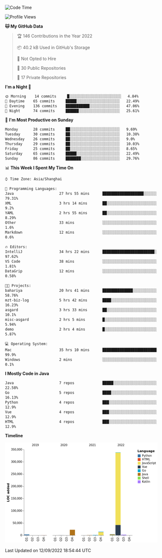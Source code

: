 <!--START_SECTION:waka-->
![Code Time](http://img.shields.io/badge/Code%20Time-1%2C153%20hrs%2025%20mins-blue)

![Profile Views](http://img.shields.io/badge/Profile%20Views-0-blue)

**🐱 My GitHub Data** 

> 🏆 146 Contributions in the Year 2022
 > 
> 📦 40.2 kB Used in GitHub's Storage 
 > 
> 🚫 Not Opted to Hire
 > 
> 📜 30 Public Repositories 
 > 
> 🔑 17 Private Repositories  
 > 
**I'm a Night 🦉** 

```text
🌞 Morning    14 commits     █░░░░░░░░░░░░░░░░░░░░░░░░   4.84% 
🌆 Daytime    65 commits     █████░░░░░░░░░░░░░░░░░░░░   22.49% 
🌃 Evening    136 commits    ███████████░░░░░░░░░░░░░░   47.06% 
🌙 Night      74 commits     ██████░░░░░░░░░░░░░░░░░░░   25.61%

```
📅 **I'm Most Productive on Sunday** 

```text
Monday       28 commits     ██░░░░░░░░░░░░░░░░░░░░░░░   9.69% 
Tuesday      30 commits     ██░░░░░░░░░░░░░░░░░░░░░░░   10.38% 
Wednesday    26 commits     ██░░░░░░░░░░░░░░░░░░░░░░░   9.0% 
Thursday     29 commits     ██░░░░░░░░░░░░░░░░░░░░░░░   10.03% 
Friday       25 commits     ██░░░░░░░░░░░░░░░░░░░░░░░   8.65% 
Saturday     65 commits     █████░░░░░░░░░░░░░░░░░░░░   22.49% 
Sunday       86 commits     ███████░░░░░░░░░░░░░░░░░░   29.76%

```


📊 **This Week I Spent My Time On** 

```text
⌚︎ Time Zone: Asia/Shanghai

💬 Programming Languages: 
Java                     27 hrs 55 mins      ███████████████████░░░░░░   79.31% 
XML                      3 hrs 14 mins       ██░░░░░░░░░░░░░░░░░░░░░░░   9.2% 
YAML                     2 hrs 55 mins       ██░░░░░░░░░░░░░░░░░░░░░░░   8.29% 
Other                    33 mins             ░░░░░░░░░░░░░░░░░░░░░░░░░   1.6% 
Markdown                 12 mins             ░░░░░░░░░░░░░░░░░░░░░░░░░   0.6%

🔥 Editors: 
IntelliJ                 34 hrs 22 mins      ████████████████████████░   97.62% 
VS Code                  38 mins             ░░░░░░░░░░░░░░░░░░░░░░░░░   1.81% 
DataGrip                 12 mins             ░░░░░░░░░░░░░░░░░░░░░░░░░   0.58%

🐱‍💻 Projects: 
bahariya                 20 hrs 41 mins      ██████████████░░░░░░░░░░░   58.76% 
mzt-biz-log              5 hrs 42 mins       ████░░░░░░░░░░░░░░░░░░░░░   16.23% 
asgard                   3 hrs 33 mins       ██░░░░░░░░░░░░░░░░░░░░░░░   10.1% 
misc-asgard              2 hrs 5 mins        █░░░░░░░░░░░░░░░░░░░░░░░░   5.94% 
demo                     2 hrs 4 mins        █░░░░░░░░░░░░░░░░░░░░░░░░   5.87%

💻 Operating System: 
Mac                      35 hrs 10 mins      █████████████████████████   99.9% 
Windows                  2 mins              ░░░░░░░░░░░░░░░░░░░░░░░░░   0.1%

```

**I Mostly Code in Java** 

```text
Java                     7 repos             █████░░░░░░░░░░░░░░░░░░░░   22.58% 
Go                       5 repos             ████░░░░░░░░░░░░░░░░░░░░░   16.13% 
Python                   4 repos             ███░░░░░░░░░░░░░░░░░░░░░░   12.9% 
Vue                      4 repos             ███░░░░░░░░░░░░░░░░░░░░░░   12.9% 
HTML                     4 repos             ███░░░░░░░░░░░░░░░░░░░░░░   12.9%

```


**Timeline**

![Chart not found](https://raw.githubusercontent.com/youtiaoguagua/youtiaoguagua/master/charts/bar_graph.png) 


 Last Updated on 12/09/2022 18:54:44 UTC
<!--END_SECTION:waka-->